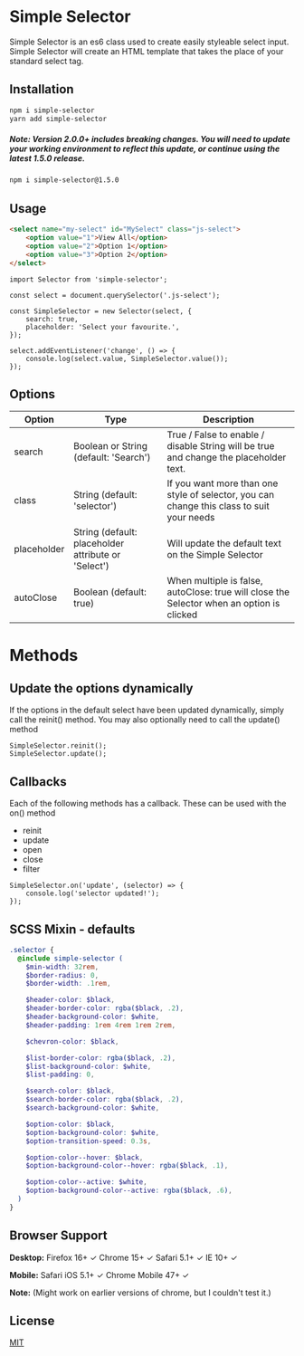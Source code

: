 # Simple Selector

Simple Selector is an es6 class used to create easily styleable select input. Simple Selector will create an HTML template that takes the place of your standard select tag.

## Installation

```bash
npm i simple-selector
yarn add simple-selector
```

##### Note: Version 2.0.0+ includes breaking changes. You will need to update your working environment to reflect this update, or continue using the latest 1.5.0 release.

```bash
npm i simple-selector@1.5.0
```

## Usage

```html
<select name="my-select" id="MySelect" class="js-select">
	<option value="1">View All</option>
	<option value="2">Option 1</option>
	<option value="3">Option 2</option>
</select>
```

```es6
import Selector from 'simple-selector';

const select = document.querySelector('.js-select');

const SimpleSelector = new Selector(select, {
    search: true, 
    placeholder: 'Select your favourite.',
});

select.addEventListener('change', () => {
	console.log(select.value, SimpleSelector.value());
});

```

## Options

| Option | Type | Description |
|--------|------|-------------|
| search | Boolean or String (default: 'Search') | True / False to enable / disable String will be true and change the placeholder text. |
| class | String (default: 'selector') | If you want more than one style of selector, you can change this class to suit your needs |
| placeholder | String (default: placeholder attribute or 'Select') | Will update the default text on the Simple Selector |
| autoClose | Boolean (default: true) | When multiple is false, autoClose: true will close the Selector when an option is clicked |

# Methods

## Update the options dynamically

If the options in the default select have been updated dynamically, simply call the reinit() method.
You may also optionally need to call the update() method

```es6
SimpleSelector.reinit();
SimpleSelector.update();
```

## Callbacks

Each of the following methods has a callback. These can be used with the on() method
 - reinit
 - update
 - open
 - close
 - filter

```es6
SimpleSelector.on('update', (selector) => {
    console.log('selector updated!');
});
```

## SCSS Mixin - defaults

```scss
.selector {
  @include simple-selector (
    $min-width: 32rem,
    $border-radius: 0,
    $border-width: .1rem,

    $header-color: $black,
    $header-border-color: rgba($black, .2),
    $header-background-color: $white,
    $header-padding: 1rem 4rem 1rem 2rem,

    $chevron-color: $black,

    $list-border-color: rgba($black, .2),
    $list-background-color: $white,
    $list-padding: 0,

    $search-color: $black,
    $search-border-color: rgba($black, .2),
    $search-background-color: $white,

    $option-color: $black,
    $option-background-color: $white,
    $option-transition-speed: 0.3s,

    $option-color--hover: $black,
    $option-background-color--hover: rgba($black, .1),

    $option-color--active: $white,
    $option-background-color--active: rgba($black, .6),
  )
}
```

## Browser Support
**Desktop:**
Firefox 16+ ✓
Chrome 15+ ✓
Safari 5.1+ ✓
IE 10+ ✓

**Mobile:**
Safari iOS 5.1+ ✓
Chrome Mobile 47+ ✓

**Note:**
(Might work on earlier versions of chrome, but I couldn't test it.)


## License
[MIT](https://choosealicense.com/licenses/mit/)

